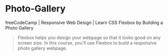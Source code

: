# Photo-Gallery
freeCodeCamp | Responsive Web Design | Learn CSS Flexbox by Building a Photo Gallery

>Flexbox helps you design your webpage so that it looks good on any screen size.
>In this course, you'll use Flexbox to build a responsive photo gallery webpage.
